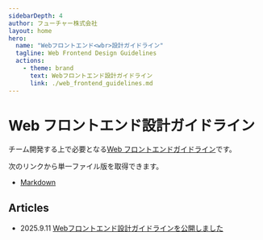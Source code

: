```yaml
---
sidebarDepth: 4
author: フューチャー株式会社
layout: home
hero:
  name: "Webフロントエンド<wbr>設計ガイドライン"
  tagline: Web Frontend Design Guidelines
  actions:
    - theme: brand
      text: Webフロントエンド設計ガイドライン
      link: ./web_frontend_guidelines.md
---
```


# Web フロントエンド設計ガイドライン

チーム開発する上で必要となる[Web フロントエンドガイドライン](web_frontend_guidelines.md)です。

次のリンクから単一ファイル版を取得できます。

- [Markdown](https://github.com/future-architect/arch-guidelines/blob/main/documents/forWebFrontend/web_frontend_guidelines.md)

## Articles

- 2025.9.11 [Webフロントエンド設計ガイドラインを公開しました](https://future-architect.github.io/articles/20250911a/)
